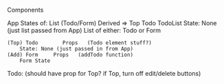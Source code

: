 
Components

App
    States of: List (Todo/Form)
        Derived => Top Todo
    TodoList
        State: None (just list passed from App)
        List of either: Todo or Form

    (Top) Todo        Props   (Todo element stuff?)
        State: None (just passed in from App)
    (Add) Form     Props   (addTodo function)
        Form State


Todo:       (should have prop for Top? if Top, turn off edit/delete buttons)
